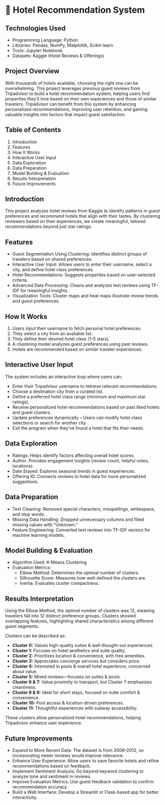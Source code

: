 # 🏨 Hotel Recommendation System

## Technologies Used
- Programming Language: Python  
- Libraries: Pandas, NumPy, Matplotlib, Scikit-learn  
- Tools: Jupyter Notebook  
- Datasets: Kaggle (Hotel Reviews & Offerings)  

## Project Overview
With thousands of hotels available, choosing the right one can be overwhelming. This project leverages previous guest reviews from Tripadvisor to build a hotel recommendation system, helping users find properties they’ll love based on their own experiences and those of similar travelers. Tripadvisor can benefit from this system by enhancing personalized recommendations, improving user retention, and gaining valuable insights into factors that impact guest satisfaction.

## Table of Contents
1. Introduction  
2. Features  
3. How It Works  
4. Interactive User Input  
5. Data Exploration  
6. Data Preparation  
7. Model Building & Evaluation  
8. Results Interpretation  
9. Future Improvements  

## Introduction
This project analyzes hotel reviews from Kaggle to identify patterns in guest preferences and recommend hotels that align with their tastes. By clustering reviewers based on their experiences, we create meaningful, tailored recommendations beyond just star ratings.

## Features
- Guest Segmentation Using Clustering: Identifies distinct groups of travelers based on shared preferences.  
- Interactive User Input: Allows users to enter their username, select a city, and define hotel class preferences.  
- Hotel Recommendations: Suggests properties based on user-selected criteria.  
- Advanced Data Processing: Cleans and analyzes text reviews using TF-IDF for meaningful insights.  
- Visualization Tools: Cluster maps and heat maps illustrate review trends and guest preferences.  

## How It Works
1. Users input their username to fetch personal hotel preferences.  
2. They select a city from an available list.  
3. They define their desired hotel class (1–5 stars).  
4. A clustering model analyzes guest preferences using past reviews.  
5. Hotels are recommended based on similar traveler experiences.  

## Interactive User Input  
The system includes an interactive loop where users can:  
- Enter their Tripadvisor username to retrieve relevant recommendations.  
- Choose a destination city from a curated list.  
- Define a preferred hotel class range (minimum and maximum star ratings).
- Receive personalized hotel recommendations based on past liked hotels and guest clusters.  
- Update preferences dynamically – Users can modify hotel class selections or search for another city.  
- Exit the program when they’ve found a hotel that fits their needs.  

## Data Exploration
- Ratings: Helps identify factors affecting overall hotel scores.  
- Author: Provides engagement insights (review count, helpful votes, locations).  
- Date Stayed: Explores seasonal trends in guest experiences.  
- Offering ID: Connects reviews to hotel data for more personalized suggestions.  

## Data Preparation
- Text Cleaning: Removed special characters, misspellings, whitespace, and stop words.  
- Missing Data Handling: Dropped unnecessary columns and filled missing values with "Unknown."  
- Feature Engineering: Converted text reviews into TF-IDF vectors for machine learning models.  

## Model Building & Evaluation
- Algorithm Used: K-Means Clustering  
- Evaluation Metrics:
  - Elbow Method: Determines the optimal number of clusters.
  - Silhouette Score: Measures how well-defined the clusters are.
  - Inertia: Evaluates cluster compactness.

## Results Interpretation
Using the Elbow Method, the optimal number of clusters was 12, meaning travelers fall into 12 distinct preference groups. Clusters showed overlapping features, highlighting shared characteristics among different guest segments.

Clusters can be described as:
- **Cluster 0:** Values high-quality suites & well-thought-out experiences.  
- **Cluster 1:** Focuses on hotel aesthetics and suite quality.  
- **Cluster 2:** Prioritizes location & convenience, with free amenities.  
- **Cluster 3:** Appreciates concierge services but considers price.  
- **Cluster 4:** Interested in pools & overall hotel experience, concerned about value.  
- **Cluster 5:** Mixed reviews—focuses on suites & pools.  
- **Cluster 6 & 7:** Value proximity to transport, but Cluster 7 emphasizes cleanliness.  
- **Cluster 8 & 9:** Ideal for short stays, focused on suite comfort & convenience.  
- **Cluster 10:** Pool access & location-driven preferences.  
- **Cluster 11:** Thoughtful experiences with subway accessibility.  

These clusters allow personalized hotel recommendations, helping Tripadvisor enhance user experience.

## Future Improvements
- Expand to More Recent Data: The dataset is from 2008–2012, so incorporating newer reviews would improve relevance.  
- Enhance User Experience: Allow users to save favorite hotels and refine recommendations based on feedback.  
- Implement Sentiment Analysis: Go beyond keyword clustering to analyze tone and sentiment in reviews.  
- Improve Evaluation Metrics: Use guest feedback validation to confirm recommendation accuracy.  
- Build a Web Interface: Develop a Streamlit or Flask-based app for better interactivity.  
